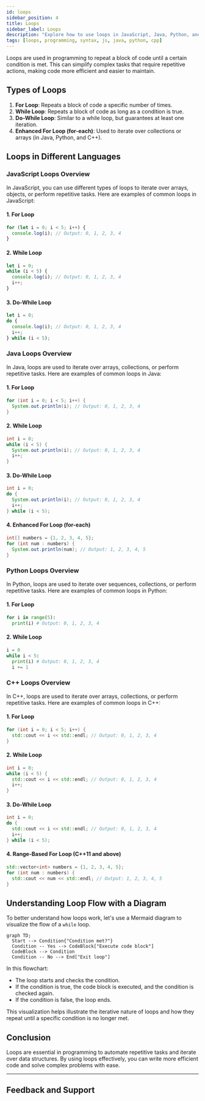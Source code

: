 ```yaml
---
id: loops
sidebar_position: 4
title: Loops
sidebar_label: Loops
description: "Explore how to use loops in JavaScript, Java, Python, and C++. Learn about different types of loops and their usage, including for loops, while loops, and do-while loops."
tags: [loops, programming, syntax, js, java, python, cpp]
---
```


Loops are used in programming to repeat a block of code until a certain condition is met. This can simplify complex tasks that require repetitive actions, making code more efficient and easier to maintain.

<Ads />

## Types of Loops

1. **For Loop**: Repeats a block of code a specific number of times.
2. **While Loop**: Repeats a block of code as long as a condition is true.
3. **Do-While Loop**: Similar to a while loop, but guarantees at least one iteration.
4. **Enhanced For Loop (for-each)**: Used to iterate over collections or arrays (in Java, Python, and C++).

## Loops in Different Languages

<Tabs>
  <TabItem value="javascript" label="JavaScript" default>

### JavaScript Loops Overview

In JavaScript, you can use different types of loops to iterate over arrays, objects, or perform repetitive tasks. Here are examples of common loops in JavaScript:

#### 1. For Loop

```js title="JavaScript For Loop Example"
for (let i = 0; i < 5; i++) {
  console.log(i); // Output: 0, 1, 2, 3, 4
}
```

#### 2. While Loop

```js title="JavaScript While Loop Example"
let i = 0;
while (i < 5) {
  console.log(i); // Output: 0, 1, 2, 3, 4
  i++;
}
```

#### 3. Do-While Loop

```js title="JavaScript Do-While Loop Example"
let i = 0;
do {
  console.log(i); // Output: 0, 1, 2, 3, 4
  i++;
} while (i < 5);
```

  </TabItem>

  <TabItem value="java" label="Java">

### Java Loops Overview

In Java, loops are used to iterate over arrays, collections, or perform repetitive tasks. Here are examples of common loops in Java:

#### 1. For Loop

```java title="Java For Loop Example"
for (int i = 0; i < 5; i++) {
  System.out.println(i); // Output: 0, 1, 2, 3, 4
}
```

#### 2. While Loop

```java title="Java While Loop Example"
int i = 0;
while (i < 5) {
  System.out.println(i); // Output: 0, 1, 2, 3, 4
  i++;
}
```

#### 3. Do-While Loop

```java title="Java Do-While Loop Example"
int i = 0;
do {
  System.out.println(i); // Output: 0, 1, 2, 3, 4
  i++;
} while (i < 5);
```

#### 4. Enhanced For Loop (for-each)

```java title="Java Enhanced For Loop Example"
int[] numbers = {1, 2, 3, 4, 5};
for (int num : numbers) {
  System.out.println(num); // Output: 1, 2, 3, 4, 5
}
```

  </TabItem>

  <TabItem value="python" label="Python">

### Python Loops Overview

In Python, loops are used to iterate over sequences, collections, or perform repetitive tasks. Here are examples of common loops in Python:

#### 1. For Loop

```python title="Python For Loop Example"
for i in range(5):
  print(i) # Output: 0, 1, 2, 3, 4
```

#### 2. While Loop

```python title="Python While Loop Example"
i = 0
while i < 5:
  print(i) # Output: 0, 1, 2, 3, 4
  i += 1
```

  </TabItem>

  <TabItem value="cpp" label="C++">

### C++ Loops Overview

In C++, loops are used to iterate over arrays, collections, or perform repetitive tasks. Here are examples of common loops in C++:

#### 1. For Loop

```cpp title="C++ For Loop Example"
for (int i = 0; i < 5; i++) {
  std::cout << i << std::endl; // Output: 0, 1, 2, 3, 4
}
```

#### 2. While Loop

```cpp title="C++ While Loop Example"
int i = 0;
while (i < 5) {
  std::cout << i << std::endl; // Output: 0, 1, 2, 3, 4
  i++;
}
```

#### 3. Do-While Loop

```cpp title="C++ Do-While Loop Example"
int i = 0;
do {
  std::cout << i << std::endl; // Output: 0, 1, 2, 3, 4
  i++;
} while (i < 5);
```

#### 4. Range-Based For Loop (C++11 and above)

```cpp title="C++ Range-Based For Loop Example"
std::vector<int> numbers = {1, 2, 3, 4, 5};
for (int num : numbers) {
  std::cout << num << std::endl; // Output: 1, 2, 3, 4, 5
}
```

  </TabItem>
</Tabs>

<AdsComponent />

## Understanding Loop Flow with a Diagram

To better understand how loops work, let's use a Mermaid diagram to visualize the flow of a `while` loop.

```mermaid
graph TD;
  Start --> Condition{"Condition met?"}
  Condition -- Yes --> CodeBlock["Execute code block"]
  CodeBlock --> Condition
  Condition -- No --> End["Exit loop"]
```

In this flowchart:
- The loop starts and checks the condition.
- If the condition is true, the code block is executed, and the condition is checked again.
- If the condition is false, the loop ends.

This visualization helps illustrate the iterative nature of loops and how they repeat until a specific condition is no longer met.

## Conclusion

Loops are essential in programming to automate repetitive tasks and iterate over data structures. By using loops effectively, you can write more efficient code and solve complex problems with ease.

<AdsComponent />

---

<h2 className="text-center">Feedback and Support</h2>

<GiscusComponent />